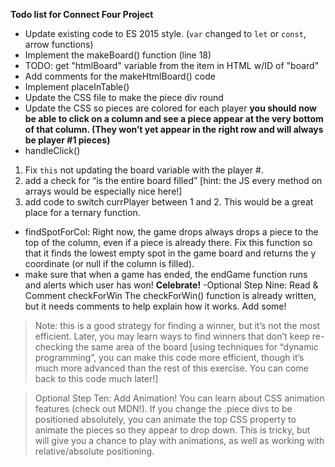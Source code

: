 **Todo list for Connect Four Project**
- Update existing code to ES 2015 style. (`var` changed to `let` or `const`, arrow functions)
- Implement the makeBoard() function (line 18)
- TODO: get "htmlBoard" variable from the item in HTML w/ID of "board"
- Add comments for the makeHtmlBoard() code
- Implement placeInTable()
- Update the CSS file to make the piece div round
- Update the CSS so pieces are colored for each player
**you should now be able to click on a column and see a piece appear at the very bottom of that column. (They won’t yet appear in the right row and will always be player #1 pieces)**
- handleClick()
1. Fix `this` not updating the board variable with the player #.
2. add a check for “is the entire board filled” [hint: the JS every method on arrays would be especially nice here!]
3. add code to switch currPlayer between 1 and 2. This would be a great place for a ternary function.
- findSpotForCol: Right now, the game drops always drops a piece to the top of the column, even if a piece is already there. Fix this function so that it finds the lowest empty spot in the game board and returns the y coordinate (or null if the column is filled).
- make sure that when a game has ended, the endGame function runs and alerts which user has won!
**Celebrate!**
-Optional Step Nine: Read & Comment checkForWin
The checkForWin() function is already written, but it needs comments to help explain how it works. Add some!

>Note: this is a good strategy for finding a winner, but it’s not the most efficient. Later, you may learn ways to find winners that don’t keep re-checking the same area of the board [using techniques for “dynamic programming”, you can make this code more efficient, though it’s much more advanced than the rest of this exercise. You can come back to this code much later!]

>Optional Step Ten: Add Animation!
>You can learn about CSS animation features (check out MDN!). If you change the .piece divs to be positioned absolutely, you can animate the top CSS property to animate the pieces so they appear to drop down. This is tricky, but will give you a chance to play with animations, as well as working with relative/absolute positioning.
